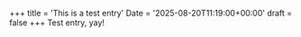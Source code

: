 +++
title = 'This is a test entry'
Date = '2025-08-20T11:19:00+00:00'
draft = false
+++
Test  entry, yay!